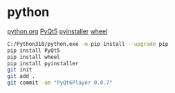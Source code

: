 # python

[python.org](https://www.python.org/)
[PyQt5](https://pypi.org/project/PyQt5/)
[pyinstaller](https://pypi.org/project/pyinstaller/)
[wheel](https://pypi.org/project/wheel/)

```bash
C:/Python310/python.exe -m pip install --upgrade pip
pip install PyQt5
pip install wheel
pip install pyinstaller
git init
git add .
git commit -am "PyQt6Player 0.0.7"
```
